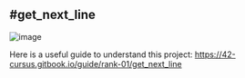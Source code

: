 #get_next_line
-------
![image](https://github.com/user-attachments/assets/ec85dab8-bb71-405b-9f51-da7fb633399c)

Here is a useful guide to understand this project:
https://42-cursus.gitbook.io/guide/rank-01/get_next_line
